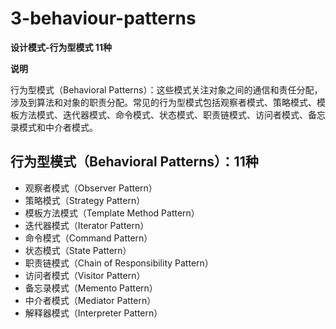 # 3-behaviour-patterns

**设计模式-行为型模式 11种**

**说明**

行为型模式（Behavioral
Patterns）：这些模式关注对象之间的通信和责任分配，涉及到算法和对象的职责分配。常见的行为型模式包括观察者模式、策略模式、模板方法模式、迭代器模式、命令模式、状态模式、职责链模式、访问者模式、备忘录模式和中介者模式。

## 行为型模式（Behavioral Patterns）：11种

* 观察者模式（Observer Pattern）
* 策略模式（Strategy Pattern）
* 模板方法模式（Template Method Pattern）
* 迭代器模式（Iterator Pattern）
* 命令模式（Command Pattern）
* 状态模式（State Pattern）
* 职责链模式（Chain of Responsibility Pattern）
* 访问者模式（Visitor Pattern）
* 备忘录模式（Memento Pattern）
* 中介者模式（Mediator Pattern）
* 解释器模式（Interpreter Pattern）
